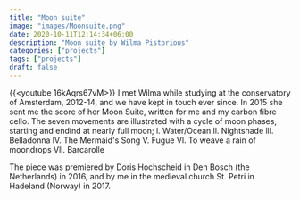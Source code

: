 ```yaml
---
title: "Moon suite"
image: "images/Moonsuite.png"
date: 2020-10-11T12:14:34+06:00
description: "Moon suite by Wilma Pistorious"
categories: ["projects"]
tags: ["projects"]
draft: false
---
```


{{<youtube 16kAqrs67vM>}}
I met Wilma while studying at the conservatory of Amsterdam, 2012-14, and we have kept in touch ever since. In 2015 she sent me the score of her Moon Suite, written for me and my carbon fibre cello. 
The seven movements are illustrated with a cycle of moon phases, starting and endind at nearly full moon;
l. Water/Ocean
ll. Nightshade 
lll. Belladonna 
lV. The Mermaid's Song 
V. Fugue 
Vl. To weave a rain of moondrops
Vll. Barcarolle 

The piece was premiered by Doris Hochscheid in Den Bosch (the Netherlands) in 2016, and by me in the medieval church St. Petri in Hadeland (Norway) in 2017.